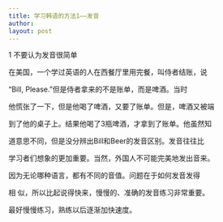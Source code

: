```yaml
---
title: 学习韩语的方法1——发音 
author:
layout: post
---
```

<p>1 不要认为发音很简单</p>
<p>  在美国，一个学过英语的人在西餐厅里用完餐，叫侍者结账，说</p>
<p>“Bill, Please.”但是侍者拿来的不是账单，而是啤酒。当时</p>
<p>他慌张了一下，但是他喝了啤酒，又要了账单。但是，啤酒又被端</p>
<p>到了他的桌子上。结果他喝了3瓶啤酒，才拿到了账单。他虽然知</p>
<p>道意思不同，但是没分辨出Bill和Beer的发音区别。发音往往比</p>
<p>学习者们想象的更加重要。当然，外国人不可能完美地发出音来。</p>
<p>  因为无论哪种语言，都有不同的音值。问题在于如何发音发得</p>
<p>相 似，所以比起说得快来，慢慢的、准确的发音练习非常重要。</p>
<p>最好慢慢练习，熟练以后逐渐加快速度。</p>
